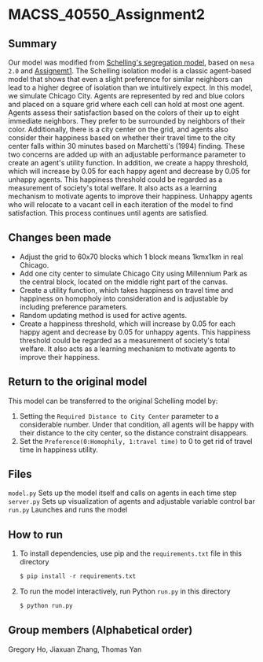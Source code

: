 # MACSS_40550_Assignment2

## Summary
Our model was modified from [Schelling's segregation model](https://github.com/jmclip/MACSS-40550-ABM/tree/main/2_Schelling/mesa_schelling), based on `mesa 2.0` and [Assignemt1](https://github.com/naivetoad/MACSS_40550_Assignment1). The Schelling isolation model is a classic agent-based model that shows that even a slight preference for similar neighbors can lead to a higher degree of isolation than we intuitively expect. In this model, we simulate Chicago City. Agents are represented by red and blue colors and placed on a square grid where each cell can hold at most one agent.  Agents assess their satisfaction based on the colors of their up to eight immediate neighbors.  They prefer to be surrounded by neighbors of their color. Additionally, there is a city center on the grid, and agents also consider their happiness based on whether their travel time to the city center falls within 30 minutes based on Marchetti's (1994) finding. These two concerns are added up with an adjustable performance parameter to create an agent's utility function. In addition, we create a happy threshold, which will increase by 0.05 for each happy agent and decrease by 0.05 for unhappy agents. This happiness threshold could be regarded as a measurement of society's total welfare. It also acts as a learning mechanism to motivate agents to improve their happiness. Unhappy agents who will relocate to a vacant cell in each iteration of the model to find satisfaction. This process continues until agents are satisfied.

## Changes been made
+ Adjust the grid to 60x70 blocks which 1 block means 1kmx1km in real Chicago.
+ Add one city center to simulate Chicago City using Millennium Park as the central block, located on the middle right part of the canvas.
+ Create a utility function, which takes happiness on travel time and happiness on homopholy into consideration and is adjustable by including preference parameters.
+ Random updating method is used for active agents.
+ Create a happiness threshold, which will increase by 0.05 for each happy agent and decrease by 0.05 for unhappy agents. This happiness threshold could be regarded as a measurement of society's total welfare. It also acts as a learning mechanism to motivate agents to improve their happiness.

## Return to the original model
This model can be transferred to the original Schelling model by:
1. Setting the `Required Distance to City Center` parameter to a considerable number. Under that condition, all agents will be happy with their distance to the city center, so the distance constraint disappears.
2. Set the `Preference(0:Homophily, 1:travel time)` to 0 to get rid of travel time in happiness utility.


## Files
`model.py` Sets up the model itself and calls on agents in each time step\
`server.py` Sets up visualization of agents and adjustable variable control bar\
`run.py` Launches and runs the model

## How to run
1. To install dependencies, use pip and the `requirements.txt` file in this directory
   ```python
   $ pip install -r requirements.txt
3. To run the model interactively, run Python `run.py` in this directory
   ```python
   $ python run.py

## Group members (Alphabetical order)
Gregory Ho, Jiaxuan Zhang, Thomas Yan
